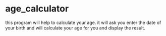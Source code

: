 # age_calculator

this program will help to calculate  your age. it will ask you enter the date of your birth and will calculate your age for you and display the result.